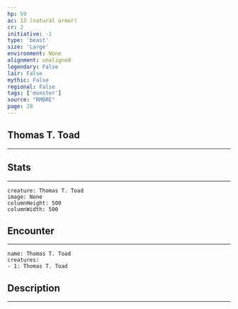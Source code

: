 ```yaml
---
hp: 59
ac: 13 (natural armor)
cr: 2
initiative: -1
type: 'beast'    
size: 'Large'
environment: None
alignment: unaligned
legendary: False
lair: False
mythic: False
regional: False
tags: ['monster']
source: "RMBRE"
page: 28
---
```


## Thomas T. Toad
---



## Stats
---

```statblock
creature: Thomas T. Toad
image: None
columnHeight: 500
columnWidth: 500
```

## Encounter
---

```encounter-table
name: Thomas T. Toad
creatures:
- 1: Thomas T. Toad
```

## Description
---




